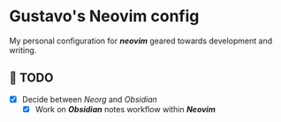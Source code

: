 # Gustavo's Neovim config

My personal configuration for ***neovim*** geared towards development
and writing.


## 📔 TODO

- [x] Decide between *Neorg* and *Obsidian*
    - [x] Work on ***Obsidian*** notes workflow within ***Neovim***
